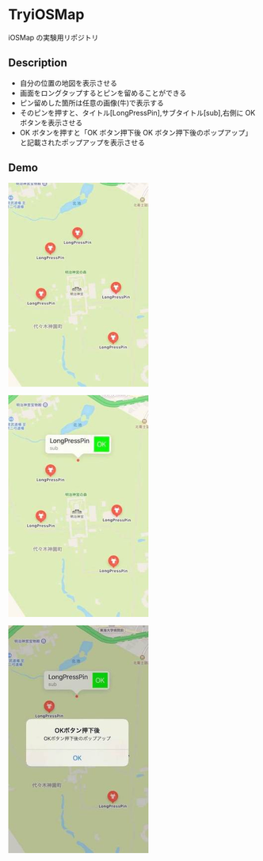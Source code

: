 # TryiOSMap

iOSMap の実験用リポジトリ

## Description

- 自分の位置の地図を表示させる
- 画面をロングタップするとピンを留めることができる
- ピン留めした箇所は任意の画像(牛)で表示する
- そのピンを押すと、タイトル[LongPressPin],サブタイトル[sub],右側に OK ボタンを表示させる
- OK ボタンを押すと「OK ボタン押下後 OK ボタン押下後のポップアップ」と記載されたポップアップを表示させる

## Demo

![ios-map-apps-pin1](https://raw.githubusercontent.com/foxy1990/SampleiOSMap/images/ios-map-apps-pin1.jpg "ios-map-apps-pin1")

![ios-map-apps-pin2](https://raw.githubusercontent.com/foxy1990/SampleiOSMap/images/ios-map-apps-pin2.jpg "ios-map-apps-pin2")

![ios-map-apps-pin3](https://raw.githubusercontent.com/foxy1990/SampleiOSMap/images/ios-map-apps-pin3.jpg "ios-map-apps-pin3")
